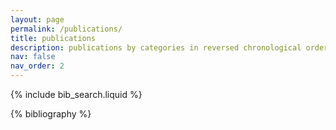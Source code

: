 ```yaml
---
layout: page
permalink: /publications/
title: publications
description: publications by categories in reversed chronological order. <br/>* = equal contribution.
nav: false
nav_order: 2
---
```


<!-- _pages/publications.md -->

<!-- Bibsearch Feature -->

{% include bib_search.liquid %}

<div class="publications">

{% bibliography %}

</div>
